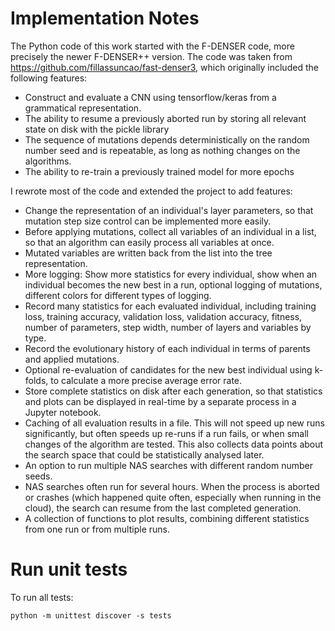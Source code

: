 # Implementation Notes

The Python code of this work started with the F-DENSER code, more precisely the newer F-DENSER++ version.
The code was taken from <https://github.com/fillassuncao/fast-denser3>, which originally included the following features:
* Construct and evaluate a CNN using tensorflow/keras from a grammatical representation.
* The ability to resume a previously aborted run by storing all relevant state on disk with the pickle library
* The sequence of mutations depends deterministically on the random number seed and is repeatable, as long as nothing changes on the algorithms.
* The ability to re-train a previously trained model for more epochs

I rewrote most of the code and extended the project to add features:

* Change the representation of an individual's layer parameters, so that mutation step size control can be implemented more easily.
* Before applying mutations, collect all variables of an individual in a list, so that an algorithm can easily process all variables at once.
* Mutated variables are written back from the list into the tree representation.
* More logging: Show more statistics for every individual, show when an individual becomes the new best in a run, optional logging of mutations, different colors for different types of logging.
* Record many statistics for each evaluated individual, including training loss, training accuracy, validation loss, validation accuracy, fitness, number of parameters, step width, number of layers and variables by type.
* Record the evolutionary history of each individual in terms of parents and applied mutations.
* Optional re-evaluation of candidates for the new best individual using k-folds, to calculate a more precise average error rate.
* Store complete statistics on disk after each generation, so that statistics and plots can be displayed in real-time by a separate process in a Jupyter notebook.
* Caching of all evaluation results in a file. This will not speed up new runs significantly, but often speeds up re-runs if a run fails, or when small changes of the algorithm are tested. This also collects data points about the search space that could be statistically analysed later.
* An option to run multiple NAS searches with different random number seeds. 
* NAS searches often run for several hours. When the process is aborted or crashes (which happened quite often, especially when running in the cloud), the search can resume from the last completed generation.
* A collection of functions to plot results, combining different statistics from one run or from multiple runs.

# Run unit tests

To run all tests:

`python -m unittest discover -s tests`